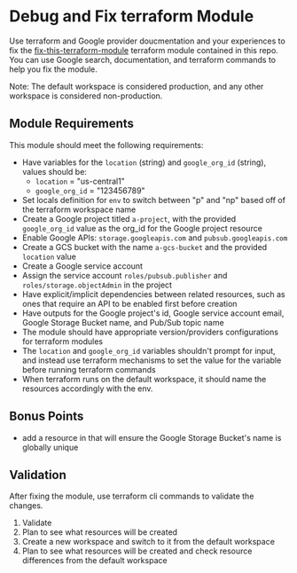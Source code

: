 # Debug and Fix terraform Module

Use terraform and Google provider doucmentation and your experiences to fix the [fix-this-terraform-module](./fix-this-terraform-module/) terraform module contained in this repo. You can use Google search, documentation, and terraform commands to help you fix the module.

Note: The default workspace is considered production, and any other workspace is considered non-production.

## Module Requirements

This module should meet the following requirements:

- Have variables for the `location` (string) and `google_org_id` (string), values should be:
  - `location` = "us-central1"
  - `google_org_id` = "123456789"
- Set locals definition for `env` to switch between "p" and "np" based off of the terraform workspace name
- Create a Google project titled `a-project`, with the provided `google_org_id` value as the org_id for the Google project resource
- Enable Google APIs: `storage.googleapis.com` and `pubsub.googleapis.com`
- Create a GCS bucket with the name `a-gcs-bucket` and the provided `location` value
- Create a Google service account
- Assign the service account `roles/pubsub.publisher` and `roles/storage.objectAdmin` in the project
- Have explicit/implicit dependencies between related resources, such as ones that require an API to be enabled first before creation
- Have outputs for the Google project's id, Google service account email, Google Storage Bucket name, and Pub/Sub topic name
- The module should have appropriate version/providers configurations for terraform modules
- The `location` and  `google_org_id` variables shouldn't prompt for input, and instead use terraform mechanisms to set the value for the variable before running terraform commands
- When terraform runs on the default workspace, it should name the resources accordingly with the env. 

## Bonus Points

 - add a resource in that will ensure the Google Storage Bucket's name is globally unique

## Validation

After fixing the module, use terraform cli commands to validate the changes.

1. Validate
2. Plan to see what resources will be created
3. Create a new workspace and switch to it from the default workspace
4. Plan to see what resources will be created and check resource differences from the default workspace
